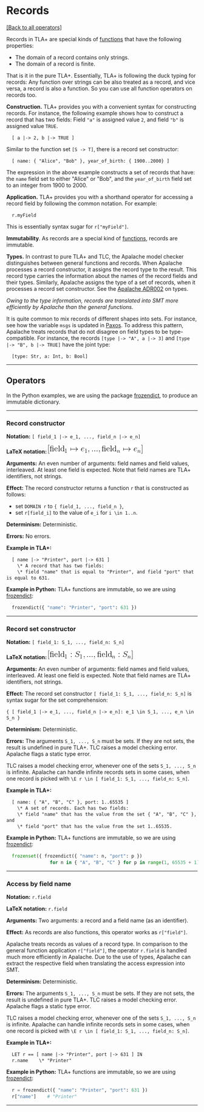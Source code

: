 # Records

[[Back to all operators]](./standard-operators.md)

Records in TLA+ are special kinds of [functions](./functions.md) that have the
following properties:

 - The domain of a record contains only strings.
 - The domain of a record is finite.

That is it in the pure TLA+. Essentially, TLA+ is following the duck typing for
records: Any function over strings can be also treated as a record, and vice
versa, a record is also a function. So you can use all function operators on
records too.

**Construction.** TLA+ provides you with a convenient syntax for constructing
records.  For instance, the following example shows how to construct a record
that has two fields: Field `"a"` is assigned value `2`, and field `"b"` is
assigned value `TRUE`.

```tla
  [ a |-> 2, b |-> TRUE ]
```

Similar to the function set `[S -> T]`, there is a record set constructor:

```tla
  [ name: { "Alice", "Bob" }, year_of_birth: { 1900..2000} ]
```

The expression in the above example constructs a set of records that have: the
`name` field set to either "Alice" or "Bob", and the `year_of_birth` field set
to an integer from 1900 to 2000.

**Application.** TLA+ provides you with a shorthand operator for accessing
a record field by following the common notation. For example:

```tla
  r.myField
```

This is essentially syntax sugar for `r["myField"]`.

**Immutability**. As records are a special kind of [functions](./functions.md),
records are immutable.

**Types.** In contrast to pure TLA+ and TLC, the Apalache model checker
distinguishes between general functions and records. When Apalache processes a
record constructor, it assigns the record type to the result. This record type
carries the information about the names of the record fields and their types.
Similarly, Apalache assigns the type of a set of records, when it processes a
record set constructor.  See the [Apalache ADR002] on types.

_Owing to the type information, records are translated into SMT more efficiently
by Apalache than the general functions._


It is quite common to mix records of different shapes into sets. For instance,
see how the variable `msgs` is updated in [Paxos]. To address this pattern,
Apalache treats records that do not disagree on field types to be
type-compatible. For instance, the records `[type |-> "A", a |-> 3]`
and `[type |-> "B", b |-> TRUE]` have the joint type:

```
  [type: Str, a: Int, b: Bool]
```

----------------------------------------------------------------------------

## Operators

In the Python examples, we are using the package [frozendict], to produce an
immutable dictionary.

----------------------------------------------------------------------------

<a name="recCtor"></a>
### Record constructor

**Notation:** `[ field_1 |-> e_1, ..., field_n |-> e_n]`

**LaTeX notation:** ![rec-ctor](./img/rec-ctor.png)

**Arguments:** An even number of arguments: field names and field values,
interleaved. At least one field is expected. Note that field names are TLA+
identifiers, not strings.

**Effect:** The record constructor returns a function `r` that is constructed
as follows:

 - set `DOMAIN r` to `{ field_1, ..., field_n }`,
 - set `r[field_i]` to the value of `e_i` for `i \in 1..n`.

**Determinism:** Deterministic.

**Errors:** No errors.

**Example in TLA+:**

```tla
  [ name |-> "Printer", port |-> 631 ]
    \* A record that has two fields:
    \* field "name" that is equal to "Printer", and field "port" that is equal to 631.
```

**Example in Python:** TLA+ functions are immutable, so we are using [frozendict]:

```python
  frozendict({ "name": "Printer", "port": 631 })
```

----------------------------------------------------------------------------

<a name="recSetCtor"></a>
### Record set constructor

**Notation:** `[ field_1: S_1, ..., field_n: S_n]`

**LaTeX notation:** ![recset-ctor](./img/recset-ctor.png)

**Arguments:** An even number of arguments: field names and field values,
interleaved. At least one field is expected. Note that field names are TLA+
identifiers, not strings.

**Effect:** The record set constructor `[ field_1: S_1, ..., field_n: S_n]`
is syntax sugar for the set comprehension:

```tla
{ [ field_1 |-> e_1, ..., field_n |-> e_n]: e_1 \in S_1, ..., e_n \in S_n }
```

**Determinism:** Deterministic.

**Errors:** The arguments `S_1, ..., S_n` must be sets. If they are not sets,
the result is undefined in pure TLA+. TLC raises a model checking error. Apalache
flags a static type error.

TLC raises a model checking error, whenever one of the sets `S_1, ..., S_n` is
infinite. Apalache can handle infinite records sets in some cases, when one record
is picked with `\E r \in [ field_1: S_1, ..., field_n: S_n]`.

**Example in TLA+:**

```tla
  [ name: { "A", "B", "C" }, port: 1..65535 ]
    \* A set of records. Each has two fields:
    \* field "name" that has the value from the set { "A", "B", "C" }, and
    \* field "port" that has the value from the set 1..65535.
```

**Example in Python:** TLA+ functions are immutable, so we are using [frozendict]:

```python
  frozenset({ frozendict({ "name": n, "port": p })
                for n in { "A", "B", "C" } for p in range(1, 65535 + 1) })
```

----------------------------------------------------------------------------

<a name="recApp"></a>
### Access by field name

**Notation:** `r.field`

**LaTeX notation:** `r.field`

**Arguments:** Two arguments: a record and a field name (as an identifier).

**Effect:** As records are also functions, this operator works as `r["field"]`.

Apalache treats records as values of a record type. In comparison to the
general function application `r["field"]`, the operator `r.field` is handled
much more efficiently in Apalache. Due to the use of types, Apalache can
extract the respective field when translating the access expression into SMT.

**Determinism:** Deterministic.

**Errors:** The arguments `S_1, ..., S_n` must be sets. If they are not sets,
the result is undefined in pure TLA+. TLC raises a model checking error. Apalache
flags a static type error.

TLC raises a model checking error, whenever one of the sets `S_1, ..., S_n` is
infinite. Apalache can handle infinite records sets in some cases, when one record
is picked with `\E r \in [ field_1: S_1, ..., field_n: S_n]`.

**Example in TLA+:**

```tla
  LET r == [ name |-> "Printer", port |-> 631 ] IN
  r.name    \* "Printer"
```

**Example in Python:** TLA+ functions are immutable, so we are using [frozendict]:

```python
  r = frozendict({ "name": "Printer", "port": 631 })
  r["name"]    # "Printer"
```

----------------------------------------------------------------------------



[Control Flow and Non-determinism]: ./control-and-nondeterminism.md
[Specifying Systems]: http://lamport.azurewebsites.net/tla/book.html?back-link=learning.html#book
[frozendict]: https://pypi.org/project/frozendict/
[Paxos]: https://github.com/tlaplus/Examples/blob/master/specifications/Paxos/Paxos.tla
[Apalache ADR002]: https://github.com/informalsystems/apalache/blob/unstable/docs/adr/002adr-types.md
